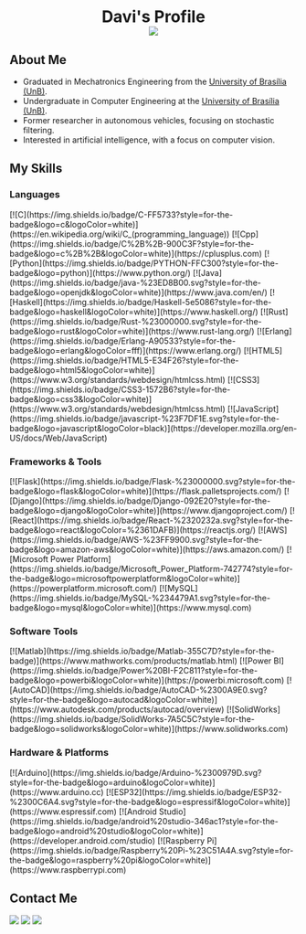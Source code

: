 <h1 align="center">
  Davi's Profile<br />
  <img src="https://komarev.com/ghpvc/?username=deivis6x71619&color=blue&style=flat-square&label=Profile+Views" />
</h1>

<h2>About Me</h2>
<ul>
  <li>Graduated in Mechatronics Engineering from the <a href="http://www.unb.br">University of Brasília (UnB)</a>.</li>
  <li>Undergraduate in Computer Engineering at the <a href="http://www.unb.br">University of Brasília (UnB)</a>.</li>
  <li>Former researcher in autonomous vehicles, focusing on stochastic filtering.</li>
  <li>Interested in artificial intelligence, with a focus on computer vision.</li>
</ul>

<h2>My Skills</h2>

<h3>Languages</h3>
<p>
  [![C](https://img.shields.io/badge/C-FF5733?style=for-the-badge&logo=c&logoColor=white)](https://en.wikipedia.org/wiki/C_(programming_language))
  [![Cpp](https://img.shields.io/badge/C%2B%2B-900C3F?style=for-the-badge&logo=c%2B%2B&logoColor=white)](https://cplusplus.com)
  [![Python](https://img.shields.io/badge/PYTHON-FFC300?style=for-the-badge&logo=python)](https://www.python.org/)
  [![Java](https://img.shields.io/badge/java-%23ED8B00.svg?style=for-the-badge&logo=openjdk&logoColor=white)](https://www.java.com/en/)
  [![Haskell](https://img.shields.io/badge/Haskell-5e5086?style=for-the-badge&logo=haskell&logoColor=white)](https://www.haskell.org/)
  [![Rust](https://img.shields.io/badge/Rust-%23000000.svg?style=for-the-badge&logo=rust&logoColor=white)](https://www.rust-lang.org/)
  [![Erlang](https://img.shields.io/badge/Erlang-A90533?style=for-the-badge&logo=erlang&logoColor=fff)](https://www.erlang.org/)
  [![HTML5](https://img.shields.io/badge/HTML5-E34F26?style=for-the-badge&logo=html5&logoColor=white)](https://www.w3.org/standards/webdesign/htmlcss.html)
  [![CSS3](https://img.shields.io/badge/CSS3-1572B6?style=for-the-badge&logo=css3&logoColor=white)](https://www.w3.org/standards/webdesign/htmlcss.html)
  [![JavaScript](https://img.shields.io/badge/javascript-%23F7DF1E.svg?style=for-the-badge&logo=javascript&logoColor=black)](https://developer.mozilla.org/en-US/docs/Web/JavaScript)
</p>

<h3>Frameworks & Tools</h3>
<p>
  [![Flask](https://img.shields.io/badge/Flask-%23000000.svg?style=for-the-badge&logo=flask&logoColor=white)](https://flask.palletsprojects.com/)
  [![Django](https://img.shields.io/badge/Django-092E20?style=for-the-badge&logo=django&logoColor=white)](https://www.djangoproject.com/)
  [![React](https://img.shields.io/badge/React-%2320232a.svg?style=for-the-badge&logo=react&logoColor=%2361DAFB)](https://reactjs.org/)
  [![AWS](https://img.shields.io/badge/AWS-%23FF9900.svg?style=for-the-badge&logo=amazon-aws&logoColor=white)](https://aws.amazon.com/)
  [![Microsoft Power Platform](https://img.shields.io/badge/Microsoft_Power_Platform-742774?style=for-the-badge&logo=microsoftpowerplatform&logoColor=white)](https://powerplatform.microsoft.com/)
  [![MySQL](https://img.shields.io/badge/MySQL-%234479A1.svg?style=for-the-badge&logo=mysql&logoColor=white)](https://www.mysql.com)
</p>

<h3>Software Tools</h3>
<p>
  [![Matlab](https://img.shields.io/badge/Matlab-355C7D?style=for-the-badge)](https://www.mathworks.com/products/matlab.html)
  [![Power BI](https://img.shields.io/badge/Power%20BI-F2C811?style=for-the-badge&logo=powerbi&logoColor=white)](https://powerbi.microsoft.com)
  [![AutoCAD](https://img.shields.io/badge/AutoCAD-%2300A9E0.svg?style=for-the-badge&logo=autocad&logoColor=white)](https://www.autodesk.com/products/autocad/overview)
  [![SolidWorks](https://img.shields.io/badge/SolidWorks-7A5C5C?style=for-the-badge&logo=solidworks&logoColor=white)](https://www.solidworks.com)
</p>

<h3>Hardware & Platforms</h3>
<p>
  [![Arduino](https://img.shields.io/badge/Arduino-%2300979D.svg?style=for-the-badge&logo=arduino&logoColor=white)](https://www.arduino.cc)
  [![ESP32](https://img.shields.io/badge/ESP32-%2300C6A4.svg?style=for-the-badge&logo=espressif&logoColor=white)](https://www.espressif.com)
  [![Android Studio](https://img.shields.io/badge/android%20studio-346ac1?style=for-the-badge&logo=android%20studio&logoColor=white)](https://developer.android.com/studio)
  [![Raspberry Pi](https://img.shields.io/badge/Raspberry%20Pi-%23C51A4A.svg?style=for-the-badge&logo=raspberry%20pi&logoColor=white)](https://www.raspberrypi.com)
</p>

<!-- Optional GitHub Stats (uncomment to display)
<h3>My GitHub Stats</h3>
<div align="center">
  <img src="https://github-readme-stats.vercel.app/api?username=davi-salomao&show_icons=true&include_all_commits=true&count_private=true&theme=dracula" height="150" />
  <img src="https://github-readme-stats.vercel.app/api/top-langs?username=davi-salomao&layout=compact&theme=dracula" height="150" />
</div>
-->

<h2>Contact Me</h2>
<p>
  <a href="mailto:removi@gmail.com"><img src="https://img.shields.io/badge/Gmail-B50023?style=for-the-badge&logo=gmail&logoColor=white"></a>
  <a href="https://www.linkedin.com/in/removi/" target="_blank"><img src="https://img.shields.io/badge/-LinkedIn-%230077B5?style=for-the-badge&logo=linkedin&logoColor=white"></a>
  <a href="https://steamcommunity.com/id/removi" target="_blank"><img src="https://img.shields.io/badge/steam-%23000000.svg?style=for-the-badge&logo=steam&logoColor=white"></a>
</p>
